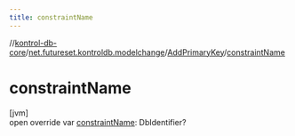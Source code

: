 ```yaml
---
title: constraintName
---
```

//[kontrol-db-core](../../../index.html)/[net.futureset.kontroldb.modelchange](../index.html)/[AddPrimaryKey](index.html)/[constraintName](constraint-name.html)



# constraintName



[jvm]\
open override var [constraintName](constraint-name.html): DbIdentifier?




